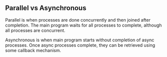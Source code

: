 ## Parallel vs Asynchronous

Parallel is when processes are done concurrently
and then joined after completion.
The main program waits for all processes to complete, although all processes are concurrent.

Asynchronous is when main program starts without completion of async processes.
Once async processes complete, they can be retrieved using some callback mechanism.
